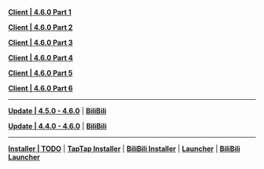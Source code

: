**[Client | 4.6.0  Part 1](https://autopatchcn.yuanshen.com/client_app/download/pc_zip/20240412191759_M9P2jcmDvFitX55A/YuanShen_4.6.0.zip.001)**

**[Client | 4.6.0  Part 2](https://autopatchcn.yuanshen.com/client_app/download/pc_zip/20240412191759_M9P2jcmDvFitX55A/YuanShen_4.6.0.zip.002)**

**[Client | 4.6.0  Part 3](https://autopatchcn.yuanshen.com/client_app/download/pc_zip/20240412191759_M9P2jcmDvFitX55A/YuanShen_4.6.0.zip.003)**

**[Client | 4.6.0  Part 4](https://autopatchcn.yuanshen.com/client_app/download/pc_zip/20240412191759_M9P2jcmDvFitX55A/YuanShen_4.6.0.zip.004)**

**[Client | 4.6.0  Part 5](https://autopatchcn.yuanshen.com/client_app/download/pc_zip/20240412191759_M9P2jcmDvFitX55A/YuanShen_4.6.0.zip.005)**

**[Client | 4.6.0  Part 6](https://autopatchcn.yuanshen.com/client_app/download/pc_zip/20240412191759_M9P2jcmDvFitX55A/YuanShen_4.6.0.zip.006)**

---

**[Update | 4.5.0 - 4.6.0](https://autopatchcn.yuanshen.com/client_app/update/hk4e_cn/18/game_4.5.0_4.6.0_hdiff_kiOtCmQKDxTEojvz.zip)** | **[BiliBili](https://autopatchcn.yuanshen.com/client_app/update/hk4e_cn/17/game_4.5.0_4.6.0_hdiff_lyD7VcIj2uw6thZJ.zip)**

**[Update | 4.4.0 - 4.6.0](https://autopatchcn.yuanshen.com/client_app/update/hk4e_cn/18/game_4.4.0_4.6.0_hdiff_jJeFUY5QyxkzGiKR.zip)** | **[BiliBili](https://autopatchcn.yuanshen.com/client_app/update/hk4e_cn/17/game_4.4.0_4.6.0_hdiff_XloygS0njPedmJ4I.zip)**

---

**[Installer | TODO]()** | **[TapTap Installer]()** | **[BiliBili Installer]()** | **[Launcher]()** | **[BiliBili Launcher]()**
